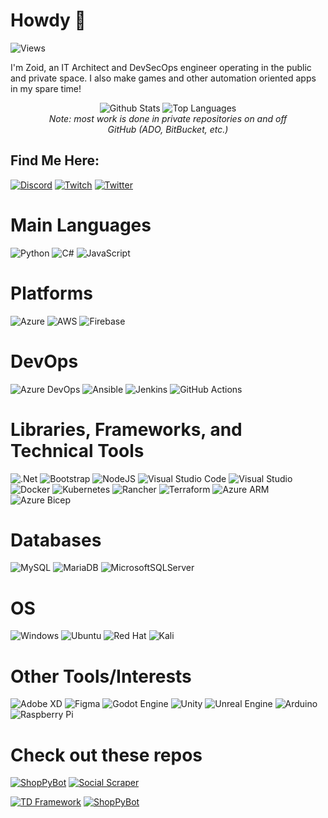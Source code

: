 # Howdy 🤠

![Views](https://komarev.com/ghpvc/?username=thezoid)

I'm Zoid, an IT Architect and DevSecOps engineer operating in the public and private space. I also make games and other automation oriented apps in my spare time!

<figure align="center">
     <img src="https://github-readme-stats.vercel.app/api?username=thezoid&count_private=true&theme=github_dark&show_icons=true&line_height=40&hide_border=true" alt ="Github Stats">
     <img src="https://github-readme-stats.vercel.app/api/top-langs/?username=thezoid&count_private=true&theme=github_dark&line_height=10&hide_border=true" alt="Top Languages">
     <figcaption ><i>Note: most work is done in private repositories on and off GitHub (ADO, BitBucket, etc.)</i></figcaption>
</figure>

## Find Me Here:
[![Discord](https://img.shields.io/badge/Brave%20Bear-%237289DA.svg?style=for-the-badge&logo=discord&logoColor=white)](https://discord.gg/cNj3BZm)
[![Twitch](https://img.shields.io/badge/Zoid__-%239146FF.svg?style=for-the-badge&logo=Twitch&logoColor=white)](https://twitch.tv/zoid__)
[![Twitter](https://img.shields.io/badge/Zoid__-%231DA1F2.svg?style=for-the-badge&logo=Twitter&logoColor=white)](https://twitter.com/zoid__)


# Main Languages

![Python](https://img.shields.io/badge/python-3670A0?style=for-the-badge&logo=python&logoColor=ffdd54)
![C#](https://img.shields.io/badge/c%23-%23239120.svg?style=for-the-badge&logo=c-sharp&logoColor=white)
![JavaScript](https://img.shields.io/badge/javascript-%23323330.svg?style=for-the-badge&logo=javascript&logoColor=%23F7DF1E)

# Platforms

![Azure](https://img.shields.io/badge/azure-%230072C6.svg?style=for-the-badge&logo=microsoftazure&logoColor=white)
![AWS](https://img.shields.io/badge/AWS-%23FF9900.svg?style=for-the-badge&logo=amazon-aws&logoColor=white)
![Firebase](https://img.shields.io/badge/firebase-%23039BE5.svg?style=for-the-badge&logo=firebase)

# DevOps

![Azure DevOps](https://img.shields.io/badge/azure%20devops-%230072C6.svg?style=for-the-badge&logo=microsoftazure&logoColor=white)
![Ansible](https://img.shields.io/badge/ansible-%231A1918.svg?style=for-the-badge&logo=ansible&logoColor=white)
![Jenkins](https://img.shields.io/badge/jenkins-%232C5263.svg?style=for-the-badge&logo=jenkins&logoColor=white)
![GitHub Actions](https://img.shields.io/badge/github%20actions-%232671E5.svg?style=for-the-badge&logo=githubactions&logoColor=white)

# Libraries, Frameworks, and Technical  Tools

![.Net](https://img.shields.io/badge/.NET-5C2D91?style=for-the-badge&logo=.net&logoColor=white)
![Bootstrap](https://img.shields.io/badge/bootstrap-%23563D7C.svg?style=for-the-badge&logo=bootstrap&logoColor=white)
![NodeJS](https://img.shields.io/badge/node.js-6DA55F?style=for-the-badge&logo=node.js&logoColor=white)
![Visual Studio Code](https://img.shields.io/badge/Visual%20Studio%20Code-0078d7.svg?style=for-the-badge&logo=visual-studio-code&logoColor=white)
![Visual Studio](https://img.shields.io/badge/Visual%20Studio-5C2D91.svg?style=for-the-badge&logo=visual-studio&logoColor=white)
![Docker](https://img.shields.io/badge/docker-%230db7ed.svg?style=for-the-badge&logo=docker&logoColor=white)
![Kubernetes](https://img.shields.io/badge/kubernetes-%23326ce5.svg?style=for-the-badge&logo=kubernetes&logoColor=white)
![Rancher](https://img.shields.io/badge/rancher-%230075A8.svg?style=for-the-badge&logo=rancher&logoColor=white)
![Terraform](https://img.shields.io/badge/terraform-%235835CC.svg?style=for-the-badge&logo=terraform&logoColor=white)
![Azure ARM](https://img.shields.io/badge/ARM-%230072C6.svg?style=for-the-badge&logo=microsoftazure&logoColor=white)
![Azure Bicep](https://img.shields.io/badge/Bicep-%230072C6.svg?style=for-the-badge&logo=microsoftazure&logoColor=white)

# Databases

![MySQL](https://img.shields.io/badge/mysql-%2300f.svg?style=for-the-badge&logo=mysql&logoColor=white)
![MariaDB](https://img.shields.io/badge/MariaDB-003545?style=for-the-badge&logo=mariadb&logoColor=white)
![MicrosoftSQLServer](https://img.shields.io/badge/Microsoft%20SQL%20Sever-CC2927?style=for-the-badge&logo=microsoft%20sql%20server&logoColor=white)

# OS

![Windows](https://img.shields.io/badge/Windows-0078D6?style=for-the-badge&logo=windows&logoColor=white)
![Ubuntu](https://img.shields.io/badge/Ubuntu-E95420?style=for-the-badge&logo=ubuntu&logoColor=white)
![Red Hat](https://img.shields.io/badge/Red%20Hat-EE0000?style=for-the-badge&logo=redhat&logoColor=white)
![Kali](https://img.shields.io/badge/Kali-268BEE?style=for-the-badge&logo=kalilinux&logoColor=white)

# Other Tools/Interests

![Adobe XD](https://img.shields.io/badge/Adobe%20XD-470137?style=for-the-badge&logo=Adobe%20XD&logoColor=#FF61F6)
![Figma](https://img.shields.io/badge/figma-%23F24E1E.svg?style=for-the-badge&logo=figma&logoColor=white)
![Godot Engine](https://img.shields.io/badge/GODOT-%23FFFFFF.svg?style=for-the-badge&logo=godot-engine)
![Unity](https://img.shields.io/badge/unity-%23000000.svg?style=for-the-badge&logo=unity&logoColor=white)
![Unreal Engine](https://img.shields.io/badge/unrealengine-%23313131.svg?style=for-the-badge&logo=unrealengine&logoColor=white)
![Arduino](https://img.shields.io/badge/-Arduino-00979D?style=for-the-badge&logo=Arduino&logoColor=white)
![Raspberry Pi](https://img.shields.io/badge/-RaspberryPi-C51A4A?style=for-the-badge&logo=Raspberry-Pi)

# Check out these repos

[![ShopPyBot](https://github-readme-stats.vercel.app/api/pin/?username=thezoid&repo=ShopPyBot&theme=github_dark&show_icons=true&hide_border=true&show_owner=true)](https://github.com/thezoid/ShopPyBot)
[![Social Scraper](https://github-readme-stats.vercel.app/api/pin/?username=thezoid&repo=social-scraper&theme=github_dark&show_icons=true&hide_border=true&show_owner=true)](https://github.com/thezoid/social-scraper)

[![TD Framework](https://github-readme-stats.vercel.app/api/pin/?username=thezoid&repo=UnityTD_Framework&theme=github_dark&show_icons=true&hide_border=true&show_owner=true)](https://github.com/thezoid/UnityTD_Framework)
[![ShopPyBot](https://github-readme-stats.vercel.app/api/pin/?username=thezoid&repo=UnityTalentTree&theme=github_dark&show_icons=true&hide_border=true&show_owner=true)](https://github.com/thezoid/UnityTalentTree)